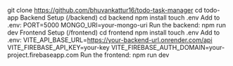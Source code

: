 git clone https://github.com/bhuvankattur16/todo-task-manager
cd todo-app
Backend Setup (/backend)
cd backend
npm install
touch .env
Add to .env:
PORT=5000
MONGO_URI=your-mongo-uri
Run the backend:
npm run dev
Frontend Setup (/frontend)
cd frontend
npm install
touch .env
Add to .env:
VITE_API_BASE_URL=https://your-backend-url.onrender.com/api
VITE_FIREBASE_API_KEY=your-key
VITE_FIREBASE_AUTH_DOMAIN=your-project.firebaseapp.com
Run the frontend:
npm run dev
